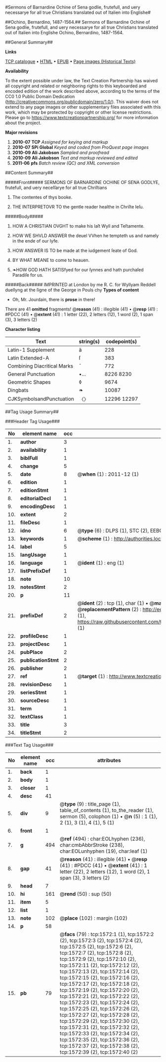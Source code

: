 #Sermons of Barnardine Ochine of Sena godlie, frutefull, and uery necessarye for all true Christians translated out of Italien into Englishe#

##Ochino, Bernardino, 1487-1564.##
Sermons of Barnardine Ochine of Sena godlie, frutefull, and uery necessarye for all true Christians translated out of Italien into Englishe
Ochino, Bernardino, 1487-1564.

##General Summary##

**Links**

[TCP catalogue](http://www.ota.ox.ac.uk/tcp/)  • 
[HTML](http://tei.it.ox.ac.uk/tcp/Texts-HTML/free/A08/A08442.html)  • 
[EPUB](http://tei.it.ox.ac.uk/tcp/Texts-EPUB/free/A08/A08442.epub) • 
[Page images (Historical Texts)](https://historicaltexts.jisc.ac.uk/eebo-99837257e)

**Availability**

To the extent possible under law, the Text Creation Partnership has waived all copyright and related or neighboring rights to this keyboarded and encoded edition of the work described above, according to the terms of the CC0 1.0 Public Domain Dedication (http://creativecommons.org/publicdomain/zero/1.0/). This waiver does not extend to any page images or other supplementary files associated with this work, which may be protected by copyright or other license restrictions. Please go to https://www.textcreationpartnership.org/ for more information about the project.

**Major revisions**

1. __2010-07__ __TCP__ *Assigned for keying and markup*
1. __2010-07__ __SPi Global__ *Keyed and coded from ProQuest page images*
1. __2010-09__ __Ali Jakobson__ *Sampled and proofread*
1. __2010-09__ __Ali Jakobson__ *Text and markup reviewed and edited*
1. __2011-06__ __pfs__ *Batch review (QC) and XML conversion*

##Content Summary##

#####Front#####
SERMONS OF BARNARDINE OCHINE OF SENA GODLYE, frutefull, and uery neceſſarye for all true Chriſtians 
1. The contentes of thys booke.

1. THE INTERPRETOVR TO the gentle reader healthe in Chriſte Ieſu.

#####Body#####

1. HOW A CHRISTIAN OVGHT to make his laſt Wyll and Teſtamente.

1. HOW WE SHVLD ANSWER the deuel VVhen he tempteth us and namely in the ende of our lyfe.

1. HOW ANSWER IS TO be made at the iudgement ſeate of God.

1. BY WHAT MEANE to come to heauen.

1. ❧HOW GOD HATH SATISfyed for our ſynnes and hath purchaſed Paradiſe for us.

#####Back#####
IMPRINTED at London by me R. C. for Wyllyam Reddell duellyng at the ſigne of the George in Pouls chy
**Types of content**

  * Oh, Mr. Jourdain, there is **prose** in there!

There are 41 **omitted** fragments! 
 @__reason__ (41) : illegible (41)  •  @__resp__ (41) : #PDCC (41)  •  @__extent__ (41) : 1 letter (22), 2 letters (12), 1 word (2), 1 span (3), 3 letters (2)

**Character listing**


|Text|string(s)|codepoint(s)|
|---|---|---|
|Latin-1 Supplement|ä|228|
|Latin Extended-A|ſ|383|
|Combining             Diacritical Marks|̄|772|
|General Punctuation|•…|8226 8230|
|Geometric Shapes|◊|9674|
|Dingbats|❧|10087|
|CJKSymbolsandPunctuation|〈〉|12296 12297|

##Tag Usage Summary##

###Header Tag Usage###

|No|element name|occ|attributes|
|---|---|---|---|
|1.|__author__|3||
|2.|__availability__|1||
|3.|__biblFull__|1||
|4.|__change__|5||
|5.|__date__|8| @__when__ (1) : 2011-12 (1)|
|6.|__edition__|1||
|7.|__editionStmt__|1||
|8.|__editorialDecl__|1||
|9.|__encodingDesc__|1||
|10.|__extent__|2||
|11.|__fileDesc__|1||
|12.|__idno__|6| @__type__ (6) : DLPS (1), STC (2), EEBO-CITATION (1), PROQUEST (1), VID (1)|
|13.|__keywords__|1| @__scheme__ (1) : http://authorities.loc.gov/ (1)|
|14.|__label__|5||
|15.|__langUsage__|1||
|16.|__language__|1| @__ident__ (1) : eng (1)|
|17.|__listPrefixDef__|1||
|18.|__note__|10||
|19.|__notesStmt__|2||
|20.|__p__|11||
|21.|__prefixDef__|2| @__ident__ (2) : tcp (1), char (1)  •  @__matchPattern__ (2) : ([0-9\-]+):([0-9IVX]+) (1), (.+) (1)  •  @__replacementPattern__ (2) : http://eebo.chadwyck.com/downloadtiff?vid=$1&page=$2 (1), https://raw.githubusercontent.com/textcreationpartnership/Texts/master/tcpchars.xml#$1 (1)|
|22.|__profileDesc__|1||
|23.|__projectDesc__|1||
|24.|__pubPlace__|2||
|25.|__publicationStmt__|2||
|26.|__publisher__|2||
|27.|__ref__|1| @__target__ (1) : http://www.textcreationpartnership.org/docs/. (1)|
|28.|__revisionDesc__|1||
|29.|__seriesStmt__|1||
|30.|__sourceDesc__|1||
|31.|__term__|1||
|32.|__textClass__|1||
|33.|__title__|3||
|34.|__titleStmt__|2||


###Text Tag Usage###

|No|element name|occ|attributes|
|---|---|---|---|
|1.|__back__|1||
|2.|__body__|1||
|3.|__closer__|1||
|4.|__desc__|41||
|5.|__div__|9| @__type__ (9) : title_page (1), table_of_contents (1), to_the_reader (1), sermon (5), colophon (1)  •  @__n__ (5) : 1 (1), 2 (1), 3 (1), 4 (1), 5 (1)|
|6.|__front__|1||
|7.|__g__|494| @__ref__ (494) : char:EOLhyphen (236), char:cmbAbbrStroke (238), char:EOLunhyphen (19), char:leaf (1)|
|8.|__gap__|41| @__reason__ (41) : illegible (41)  •  @__resp__ (41) : #PDCC (41)  •  @__extent__ (41) : 1 letter (22), 2 letters (12), 1 word (2), 1 span (3), 3 letters (2)|
|9.|__head__|7||
|10.|__hi__|161| @__rend__ (50) : sup (50)|
|11.|__item__|5||
|12.|__list__|1||
|13.|__note__|102| @__place__ (102) : margin (102)|
|14.|__p__|58||
|15.|__pb__|79| @__facs__ (79) : tcp:1572:1 (1), tcp:1572:2 (2), tcp:1572:3 (2), tcp:1572:4 (2), tcp:1572:5 (2), tcp:1572:6 (2), tcp:1572:7 (2), tcp:1572:8 (2), tcp:1572:9 (2), tcp:1572:10 (2), tcp:1572:11 (2), tcp:1572:12 (2), tcp:1572:13 (2), tcp:1572:14 (2), tcp:1572:15 (2), tcp:1572:16 (2), tcp:1572:17 (2), tcp:1572:18 (2), tcp:1572:19 (2), tcp:1572:20 (2), tcp:1572:21 (2), tcp:1572:22 (2), tcp:1572:23 (2), tcp:1572:24 (2), tcp:1572:25 (2), tcp:1572:26 (2), tcp:1572:27 (2), tcp:1572:28 (2), tcp:1572:29 (2), tcp:1572:30 (2), tcp:1572:31 (2), tcp:1572:32 (2), tcp:1572:33 (2), tcp:1572:34 (2), tcp:1572:35 (2), tcp:1572:36 (2), tcp:1572:37 (2), tcp:1572:38 (2), tcp:1572:39 (2), tcp:1572:40 (2)|
